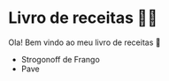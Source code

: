 # Livro de receitas :woman_cook:

Ola! Bem vindo ao meu livro de receitas :wave:

- Strogonoff de Frango
- Pave
